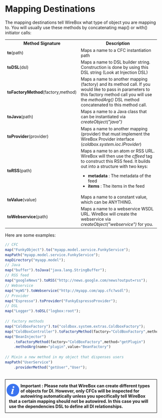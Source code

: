 # Mapping Destinations

The mapping destinations tell WireBox what type of object you are mapping to. You will usually use these methods by concatenating map() or with() initiator calls:

<table class="tablelisting" cellpadding="5">
<tbody><tr>
<th><b>Method Signature</b> </th>
<th><b>Description</b> </th></tr>
<tr>
<td><b>to</b>(path) </td>
<td>Maps a name to a CFC instantiation path</td></tr>
<tr>
<td><b>toDSL</b>(dsl) </td>
<td>Maps a name to DSL builder string. Construction is done by using this DSL string (Look at Injection DSL)</td></tr>
<tr>
<td><b>toFactoryMethod</b>(factory,method) </td>
<td>Maps a name to another mapping (factory) and its method call. If you would like to pass in parameters to this factory method call you will use the <i>methodArg()</i> DSL method concatenated to this method call.</td></tr>
<tr>
<td><b>toJava</b>(path) </td>
<td>Maps a name to a Java class that can be instantiated via <i>createObject("java")</i></td></tr>
<tr>
<td><b>toProvider</b>(provider) </td>
<td>Maps a name to another mapping (provider) that must implement the WireBox Provider interface (<i>coldbox.system.ioc.IProvider</i>)</td></tr>
<tr>
<td><b>toRSS</b>(path) </td>
<td>Maps a name to an atom or RSS URL. WireBox will then use the <i>cffeed</i> tag to construct this RSS feed. It builds out into a structure with two keys:
<ul>
<li><b>metadata</b> : The metadata of the feed</li>
<li><b>items</b> : The items in the feed</li></ul></td></tr>
<tr>
<td><b>toValue</b>(value) </td>
<td>Maps a name to a constant value, which can be ANYTHING.</td></tr>
<tr>
<td><b>toWebservice</b>(path) </td>
<td>Maps a name to a webservice WSDL URL. WireBox will create the webservice via <i>createObject("webservice")</i> for you.</td></tr></tbody></table>

Here are some examples:
```javascript
// CFC
map("FunkyObject").to("myapp.model.service.FunkyService");
mapPath("myapp.model.service.FunkyService");
mapDirectory("myapp.model");
// Java
map("buffer").toJava("java.lang.StringBuffer");
// RSS feed
map("googleNews").toRSS("http://news.google.com/news?output=rss");
// Webservice
map("myWS").toWebservice("http://myapp.com/app.cfc?wsdl");
// Provider
map("Espresso").toProvider("FunkyEspressoProvider");
// DSL
map("Logger").toDSL("logbox:root");

// factory methods
map("ColdboxFactory").to("coldbox.system.extras.ColdboxFactory");
map("ColdBoxController").toFactoryMethod(factory="ColdBoxFactory",method="getColdBox");
map("BeanInjector")
	.toFactoryMethod(factory="ColdBoxFactory",method="getPlugin")
	.methodArg(name="plugin",value="BeanFactory")

// Mixin a new method in my object that dispenses users
mapPath("UserService")
	.providerMethod("getUser","User");
```
<br>
<div style="border: 1px solid black">
<img src="../images/icon_info.png" width="10%" style="float:left;margin-top:10px"><p style="margin:12px"><b>
Important : Please note that WireBox can create different types of objects for DI. However, only CFCs will be inspected for autowiring automatically unless you specifically tell WireBox that a certain mapping should not be autowired. In this case you will use the dependencies DSL to define all DI relationships.  </b></p>
<div style="clear:both"></div>
</div>
<br>
